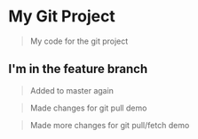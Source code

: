 # My Git Project

> My code for the git project

## I'm in the feature branch

> Added to master again

> Made changes for git pull demo

> Made more changes for git pull/fetch demo
